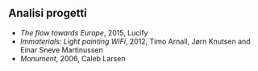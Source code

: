 ## Analisi progetti 

* _The flow towards Europe_, 2015, Lucify 
* _Immaterials: Light painting WiFi_, 2012, Timo Arnall, Jørn Knutsen and Einar Sneve Martinussen
* _Monument_, 2006, Caleb Larsen
